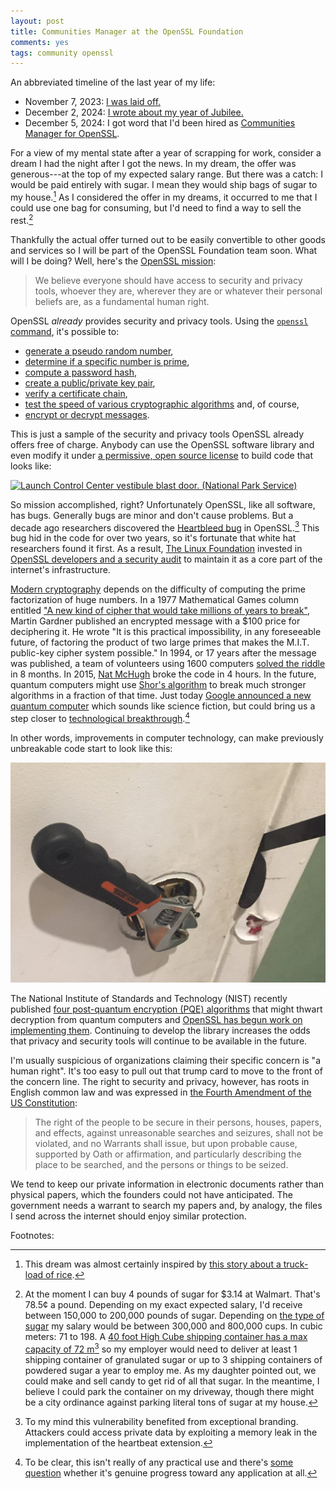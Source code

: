 ```yaml
---
layout: post
title: Communities Manager at the OpenSSL Foundation
comments: yes
tags: community openssl
---
```


An abbreviated timeline of the last year of  my life:

* November 7, 2023: [I was laid off.](https://meta.jlericson.com/t/giving-thanks/237)
* December 2, 2024: [I wrote about my year of Jubilee.](https://meta.jlericson.com/t/jubilee/323)
* December 5, 2024: I got word that I'd been hired as [Communities
  Manager for
  OpenSSL](https://openssl-foundation.org/post/2024-10-22-communities-manager/).

For a view of my mental state after a year of scrapping for work,
consider a dream I had the night after I got the news. In my dream,
the offer was generous---at the top of my expected salary range. But
there was a catch: I would be paid entirely with sugar. I mean they
would ship bags of sugar to my house.[^1] As I considered the offer in
my dreams, it occurred to me that I could use one bag for consuming,
but I'd need to find a way to sell the rest.[^2]

Thankfully the actual offer turned out to be easily convertible to
other goods and services so I will be part of the OpenSSL Foundation
team soon. What will I be doing? Well, here's the [OpenSSL
mission](https://openssl-mission.org/):

> We believe everyone should have access to security and privacy
> tools, whoever they are, wherever they are or whatever their
> personal beliefs are, as a fundamental human right.

OpenSSL _already_ provides security and privacy tools. Using the [`openssl`
command](https://docs.openssl.org/master/man1/openssl/), it's possible
to:

* [generate a pseudo random number](https://docs.openssl.org/master/man1/openssl-rand/),
* [determine if a specific number is prime](https://docs.openssl.org/master/man1/openssl-prime/),
* [compute a password hash](https://docs.openssl.org/master/man1/openssl-passwd/),
* [create a public/private key pair](https://docs.openssl.org/master/man1/openssl-genpkey/),
* [verify a certificate chain](https://docs.openssl.org/master/man1/openssl-verify/),
* [test the speed of various cryptographic algorithms](https://docs.openssl.org/master/man1/openssl-speed/) and, of course,
* [encrypt or decrypt messages](https://docs.openssl.org/master/man1/openssl-enc/).

This is just a sample of the security and privacy tools OpenSSL
already offers free of charge. Anybody can use the OpenSSL software
library and even modify it under [a permissive, open source
license](https://www.apache.org/licenses/LICENSE-2.0) to build code
that looks like:

[![Launch Control Center vestibule blast door. (National Park
Service)](/images/MIMI-blast-door.jpg)](https://www.nps.gov/articles/delta-01-501429.htm#4/31.80/-78.13)

So mission accomplished, right? Unfortunately OpenSSL, like all
software, has bugs. Generally bugs are minor and don't cause
problems. But a decade ago researchers discovered the [Heartbleed
bug](https://heartbleed.com/) in OpenSSL.[^3] This bug hid in the code
for over two years, so it's fortunate that white hat researchers found
it first. As a result, [The Linux
Foundation](https://www.linuxfoundation.org/) invested in [OpenSSL
developers and a security
audit](https://openssl-foundation.org/post/2023-08-08-finances/) to
maintain it as a core part of the internet's infrastructure.

[Modern
cryptography](https://en.wikipedia.org/wiki/Public-key_cryptography)
depends on the difficulty of computing the prime factorization of huge
numbers. In a 1977 Mathematical Games column entitled ["A new kind of
cipher that would take millions of years to
break"](https://fermatslibrary.com/s/a-new-kind-of-cipher-that-would-take-millions-of-years-to-break),
Martin Gardner published an encrypted message with a $100 price for
deciphering it. He wrote "It is this practical impossibility, in any
foreseeable future, of factoring the product of two large primes that
makes the M.I.T. public-key cipher system possible." In 1994, or 17
years after the message was published, a team of volunteers using 1600
computers [solved the
riddle](https://web.archive.org/web/20010924035059/http://www.crypto-world.com/announcements/RSA129.txt)
in 8 months. In 2015, [Nat
McHugh](https://natmchugh.blogspot.com/2015/03/the-magic-words-are-squeamish-ossifrage.html)
broke the code in 4 hours. In the future, quantum computers might use
[Shor's algorithm](https://en.wikipedia.org/wiki/Shor%27s_algorithm)
to break much stronger algorithms in a fraction of that time. Just
today [Google announced a new quantum
computer](https://www.nytimes.com/2024/12/09/technology/google-quantum-computing.html)
which sounds like science fiction, but could bring us a step closer to
[technological
breakthrough](https://blog.google/technology/research/google-willow-quantum-chip/).[^4]

In other words, improvements in computer technology, can make
previously unbreakable code start to look like this:

![Janky lock wrench situation](/images_raw/wrench_lock.jpg)

The National Institute of Standards and Technology (NIST) recently
published [four post-quantum encryption (PQE)
algorithms](https://www.nist.gov/cybersecurity/what-post-quantum-cryptography)
that might thwart decryption from quantum computers and [OpenSSL has
begun work on implementing
them](https://openssl-corporation.org/post/2024-09-17-post-quantum/). Continuing
to develop the library increases the odds that privacy and security
tools will continue to be available in the future.

I'm usually suspicious of organizations claiming their specific
concern is "a human right". It's too easy to pull out that trump card
to move to the front of the concern line. The right to security and
privacy, however, has roots in English common law and was expressed in
[the Fourth Amendment of the US
Constitution](https://constitution.congress.gov/constitution/amendment-4/):

> The right of the people to be secure in their persons, houses,
> papers, and effects, against unreasonable searches and seizures,
> shall not be violated, and no Warrants shall issue, but upon
> probable cause, supported by Oath or affirmation, and particularly
> describing the place to be searched, and the persons or things to be
> seized.

We tend to keep our private information in electronic documents rather
than physical papers, which the founders could not have
anticipated. The government needs a warrant to search my papers and,
by analogy, the files I send across the internet should enjoy similar
protection. 


Footnotes:

[^1]: This dream was almost certainly inspired by [this story about a
    truck-load of
    rice](https://www.boredpanda.com/rice-story-truck-lorry-india/).
    
[^2]: At the moment I can buy 4 pounds of sugar for $3.14 at
 Walmart. That's 78.5¢ a pound. Depending on my exact expected salary,
 I'd receive between 150,000 to 200,000 pounds of sugar. Depending on
 [the type of
 sugar](https://www.bhg.com/recipes/how-to/bake/how-many-cups-in-one-pound-of-sugar/)
 my salary would be between 300,000 and 800,000 cups. In cubic meters:
 71 to 198. A [40 foot High Cube shipping container has a max capacity
 of 72
 m<sup>3</sup>](https://www.icontainers.com/cubic-meter-calculator-cbm/)
 so my employer would need to deliver at least 1 shipping container of
 granulated sugar or up to 3 shipping containers of powdered sugar a
 year to employ me. As my daughter pointed out, we could make and sell
 candy to get rid of all that sugar. In the meantime, I believe I
 could park the container on my driveway, though there might be a city
 ordinance against parking literal tons of sugar at my house.
 

[^3]: To my mind this vulnerability benefited from exceptional
 branding. Attackers could access private data by exploiting a memory
 leak in the implementation of the heartbeat extension.

[^4]: To be clear, this isn't really of any practical use and there's
    [some question](https://x.com/skdh/status/1866352680899104960)
    whether it's genuine progress toward any application at all.

<!--  LocalWords:  cryptographic decrypt OpenSSL
 -->
